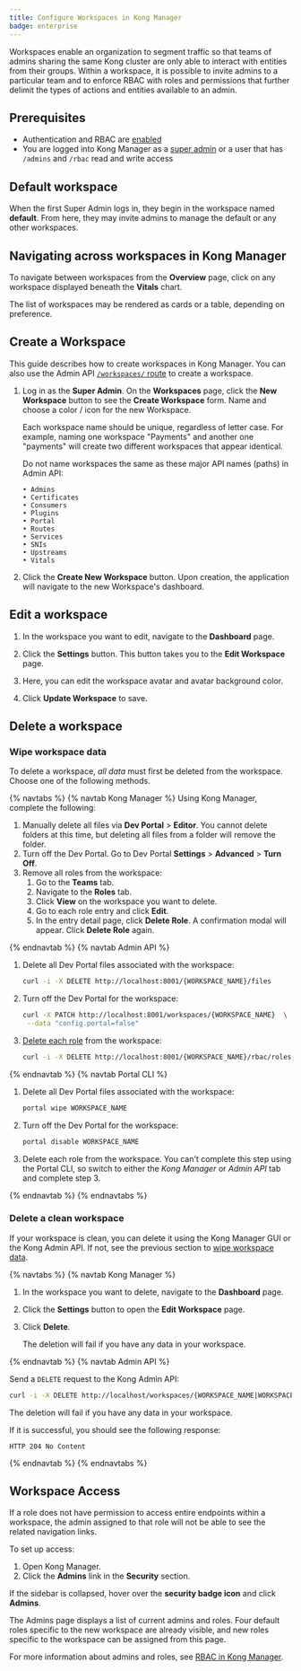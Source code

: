 ```yaml
---
title: Configure Workspaces in Kong Manager
badge: enterprise
---
```


Workspaces enable an organization to segment traffic so that
teams of admins sharing the same Kong cluster are only able to
interact with entities from their groups. Within a workspace,
it is possible to invite admins to a particular team and to
enforce RBAC with roles and permissions that further
delimit the types of actions and entities available to an admin.

## Prerequisites

* Authentication and RBAC are [enabled](/gateway/{{page.kong_version}}/kong-manager/auth/rbac/)
* You are logged into Kong Manager as a [super admin](/gateway/{{page.kong_version}}/kong-manager/auth/super-admin)
or a user that has `/admins` and `/rbac` read and write access

## Default workspace

When the first Super Admin logs in, they begin in the workspace
named **default**. From here, they may invite admins to manage the default or
any other workspaces.

## Navigating across workspaces in Kong Manager

To navigate between workspaces from the **Overview** page, click on any
workspace displayed beneath the **Vitals** chart.

The list of workspaces may be rendered as cards or a table,
depending on preference.

## Create a Workspace

This guide describes how to create workspaces in Kong
Manager. You can also use the Admin API [`/workspaces/` route](/gateway/{{page.kong_version}}/admin-api/workspaces/reference/#add-workspace) to create a workspace.

1. Log in as the **Super Admin**. On the **Workspaces** page, click the **New Workspace**
button to see the **Create Workspace** form. Name and choose a
color / icon for the new Workspace.

    Each workspace name should be unique,
    regardless of letter case. For example, naming one
    workspace "Payments" and another one "payments" will
    create two different workspaces that appear identical.

    Do not name workspaces the same as these major API names (paths)
    in Admin API:

    ```
    • Admins
    • Certificates
    • Consumers
    • Plugins
    • Portal
    • Routes
    • Services
    • SNIs
    • Upstreams
    • Vitals
    ```

2. Click the **Create New Workspace** button. Upon creation, the application will
navigate to the new Workspace's dashboard.

## Edit a workspace

1. In the workspace you want to edit, navigate to the **Dashboard** page.

1. Click the **Settings** button. This button takes you to the **Edit Workspace** page.

1. Here, you can edit the workspace avatar and avatar background color.

1. Click **Update Workspace** to save.

## Delete a workspace

### Wipe workspace data
To delete a workspace, *all data* must first be deleted from the workspace.
Choose one of the following methods.

{% navtabs %}
{% navtab Kong Manager %}
Using Kong Manager, complete the following:

1.  Manually delete all files via **Dev Portal** > **Editor**. You cannot delete folders at this time, but deleting
all files from a folder will remove the folder.
1. Turn off the Dev Portal. Go to Dev Portal **Settings** > **Advanced** > **Turn Off**.
1. Remove all roles from the workspace:
     1. Go to the **Teams** tab.
     1. Navigate to the **Roles** tab.
     1. Click **View** on the workspace you want to delete.
     1. Go to each role entry and click **Edit**.
     1. In the entry detail page, click **Delete Role**. A confirmation modal will appear. Click **Delete Role** again.

{% endnavtab %}
{% navtab Admin API %}

1. Delete all Dev Portal files associated with the workspace:

    ```bash
    curl -i -X DELETE http://localhost:8001/{WORKSPACE_NAME}/files
    ```

1. Turn off the Dev Portal for the workspace:

   ```bash
   curl -X PATCH http://localhost:8001/workspaces/{WORKSPACE_NAME}  \
    --data "config.portal=false"
   ```

1. [Delete each role](/gateway/{{page.kong_version}}/admin-api/rbac/reference/#delete-a-role)
from the workspace:

    ```bash
    curl -i -X DELETE http://localhost:8001/{WORKSPACE_NAME}/rbac/roles/{ROLE_NAME|ROLE_ID}
    ```
{% endnavtab %}
{% navtab Portal CLI %}

1. Delete all Dev Portal files associated with the workspace:

    ```sh
    portal wipe WORKSPACE_NAME
    ```

2. Turn off the Dev Portal for the workspace:

    ```sh
    portal disable WORKSPACE_NAME
    ```

3. Delete each role from the workspace. You can't complete this step using the
Portal CLI, so switch to either the *Kong Manager* or *Admin API* tab and complete
step 3.

{% endnavtab %}
{% endnavtabs %}

### Delete a clean workspace

If your workspace is clean, you can delete it using the Kong Manager GUI or the
Kong Admin API. If not, see the previous section to [wipe workspace data](#wipe-workspace-data).

{% navtabs %}
{% navtab Kong Manager %}

1. In the workspace you want to delete, navigate to the **Dashboard** page.

1. Click the **Settings** button to open the **Edit Workspace** page.

1. Click **Delete**.

    The deletion will fail if you have any data in your workspace.

{% endnavtab %}
{% navtab Admin API %}

Send a `DELETE` request to the Kong Admin API:

```sh
curl -i -X DELETE http://localhost/workspaces/{WORKSPACE_NAME|WORKSPACE_ID}
```

The deletion will fail if you have any data in your workspace.

If it is successful, you should see the following response:

```
HTTP 204 No Content
```

{% endnavtab %}
{% endnavtabs %}

## Workspace Access

If a role does not have permission to access entire endpoints within
a workspace, the admin assigned to that role will not be
able to see the related navigation links.

To set up access:
1. Open Kong Manager.
2. Click the **Admins** link in the
**Security** section.

  If the sidebar is collapsed, hover over
  the **security badge icon** and click
  **Admins**.

The Admins page displays a list of current admins and
roles. Four default roles specific to the new
workspace are already visible, and new roles specific
to the workspace can be assigned from this page.

For more information about admins and roles, see
[RBAC in Kong Manager](/gateway/{{page.kong_version}}/kong-manager/auth/rbac/).
